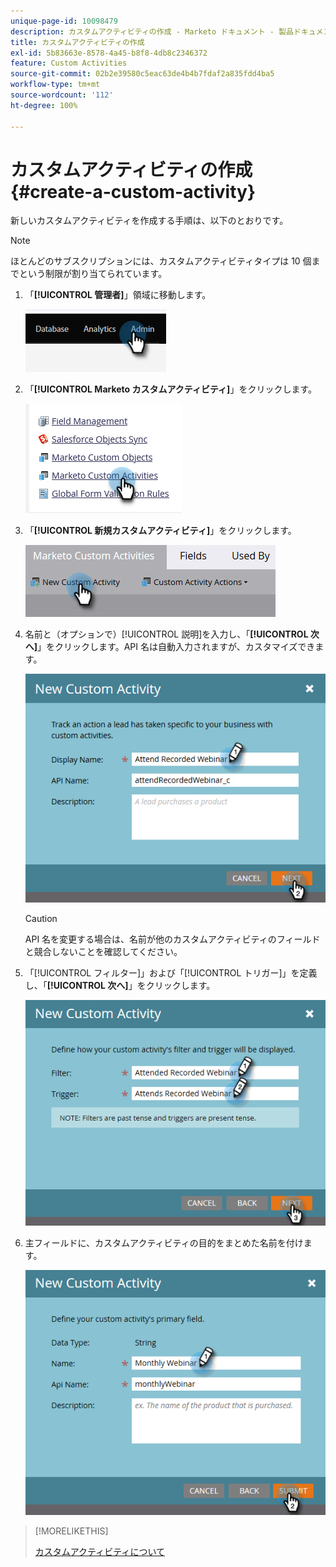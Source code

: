 ```yaml
---
unique-page-id: 10098479
description: カスタムアクティビティの作成 - Marketo ドキュメント - 製品ドキュメント
title: カスタムアクティビティの作成
exl-id: 5b83663e-8578-4a45-b8f8-4db8c2346372
feature: Custom Activities
source-git-commit: 02b2e39580c5eac63de4b4b7fdaf2a835fdd4ba5
workflow-type: tm+mt
source-wordcount: '112'
ht-degree: 100%

---
```


# カスタムアクティビティの作成 {#create-a-custom-activity}

新しいカスタムアクティビティを作成する手順は、以下のとおりです。

>[!NOTE]
>
>ほとんどのサブスクリプションには、カスタムアクティビティタイプは 10 個までという制限が割り当てられています。

1. 「**[!UICONTROL 管理者]**」領域に移動します。

   ![](assets/create-a-custom-activity-1.png)

1. 「**[!UICONTROL Marketo カスタムアクティビティ]**」をクリックします。

   ![](assets/create-a-custom-activity-2.png)

1. 「**[!UICONTROL 新規カスタムアクティビティ]**」をクリックします。

   ![](assets/create-a-custom-activity-3.png)

1. 名前と（オプションで）[!UICONTROL 説明]を入力し、「**[!UICONTROL 次へ]**」をクリックします。API 名は自動入力されますが、カスタマイズできます。

   ![](assets/create-a-custom-activity-4.png)

   >[!CAUTION]
   >
   >API 名を変更する場合は、名前が他のカスタムアクティビティのフィールドと競合しないことを確認してください。

1. 「[!UICONTROL フィルター]」および「[!UICONTROL トリガー]」を定義し、「**[!UICONTROL 次へ]**」をクリックします。

   ![](assets/create-a-custom-activity-5.png)

1. 主フィールドに、カスタムアクティビティの目的をまとめた名前を付けます。

   ![](assets/create-a-custom-activity-6.png)

>[!MORELIKETHIS]
>
>[カスタムアクティビティについて](/help/marketo/product-docs/administration/marketo-custom-activities/understanding-custom-activities.md)
